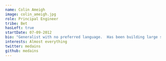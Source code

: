 ```yaml
---
name: Colin Ameigh
image: colin_ameigh.jpg
role: Principal Engineer
tribe: Bet
hasLeft: true
startDate: 07-09-2012
bio: "Generalist with no preferred language.  Has been building large scale, high availability systems since the last millenium"
interests: Almost everything
twitter: medains
github: medains
---
```

